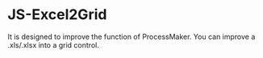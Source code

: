 # JS-Excel2Grid

It is designed to improve the function of ProcessMaker.
You can improve a .xls/.xlsx into a grid control.
